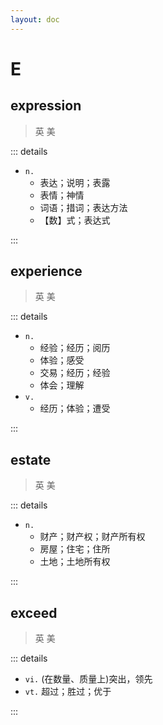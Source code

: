 ```yaml
---
layout: doc
---
```


# E

## expression
> 英 <Phonetic word="expression" lang="en-GB" phonetic="/ɪkˈspreʃn/"/>
> 美 <Phonetic word="expression" lang="en-US" phonetic="/ɪkˈspreʃn/"/>

::: details

- `n.` 
    * 表达；说明；表露
    * 表情；神情
    * 词语；措词；表达方法
    * 【数】式；表达式

:::

## experience
> 英 <Phonetic word="experience" lang="en-GB" phonetic="/ɪkˈspɪəriəns/"/>
> 美 <Phonetic word="experience" lang="en-US" phonetic="/ɪkˈspɪəriəns/"/>

::: details

- `n.`
    * 经验；经历；阅历
    * 体验；感受
    * 交易；经历；经验
    * 体会；理解
- `v.`
   * 经历；体验；遭受

:::

## estate
> 英 <Phonetic word="estate" lang="en-GB" phonetic="/ɪ'steɪt/"/>
> 美 <Phonetic word="estate" lang="en-US" phonetic="/ɪ'steɪt/"/>

::: details

- `n.`
    * 财产；财产权；财产所有权
    * 房屋；住宅；住所
    * 土地；土地所有权
    
:::

## exceed
> 英 <Phonetic word="exceed" lang="en-GB" phonetic="/ɪk'siːd/"/>
> 美 <Phonetic word="exceed" lang="en-US" phonetic="/ɪk'siːd/"/>

::: details

- `vi.`  (在数量、质量上)突出，领先
- `vt.` 超过；胜过；优于

:::